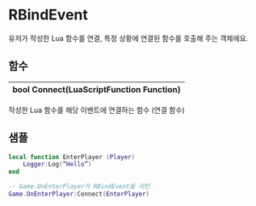 # **RBindEvent**


유저가 작성한 Lua 함수를 연결, 특정 상황에 연결된 함수를 호출해 주는 객체에요. 
## **함수**

| **bool Connect(LuaScriptFunction Function)** |
| :--- |

작성한 Lua 함수를 해당 이벤트에 연결하는 함수 (연결 함수) 
## **샘플**


```lua
local function EnterPlayer (Player)
	Logger:Log(“Hello”)
end

-- Game.OnEnterPlayer가 RBindEvent을 리턴
Game.OnEnterPlayer:Connect(EnterPlayer)	 
```

